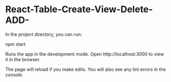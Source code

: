 # React-Table-Create-View-Delete-ADD-
In the project directory, you can run:

npm start


Runs the app in the development mode.
Open http://localhost:3000 to view it in the browser.

The page will reload if you make edits.
You will also see any lint errors in the console.


